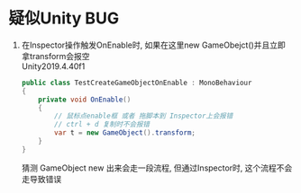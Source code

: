 ﻿疑似Unity BUG
==

1. 在Inspector操作触发OnEnable时, 如果在这里new GameObejct()并且立即拿transform会报空  
   Unity2019.4.40f1
    ```c#
    public class TestCreateGameObjectOnEnable : MonoBehaviour
    {
        private void OnEnable()
        {
            // 鼠标点enable框 或者 拖脚本到 Inspector上会报错
            // ctrl + d 复制时不会报错
            var t = new GameObject().transform;
        }
    }
    ```
   猜测 GameObject new 出来会走一段流程, 但通过Inspector时, 这个流程不会走导致错误  